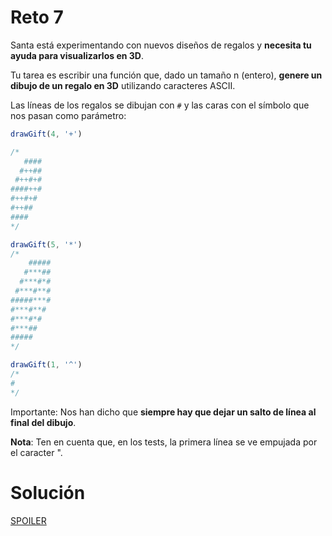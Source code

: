 # Reto 7

Santa está experimentando con nuevos diseños de regalos y **necesita tu ayuda para visualizarlos en 3D**.

Tu tarea es escribir una función que, dado un tamaño n (entero), **genere un dibujo de un regalo en 3D** utilizando caracteres ASCII.

Las líneas de los regalos se dibujan con `#` y las caras con el símbolo que nos pasan como parámetro:

```js
drawGift(4, '+')

/*
   ####
  #++##
 #++#+#
####++#
#++#+#
#++##
####
*/

drawGift(5, '*')
/*
    #####
   #***##
  #***#*#
 #***#**#
#####***#
#***#**#
#***#*#
#***##
#####
*/

drawGift(1, '^')
/*
#
*/
```

Importante: Nos han dicho que **siempre hay que dejar un salto de línea al final del dibujo**.

**Nota**: Ten en cuenta que, en los tests, la primera línea se ve empujada por el caracter ".

# Solución

[SPOILER](https://github.com/CarlosUlisesOchoa/advent-js-2023/blob/main/challenges/challenge-7/main.ts)
